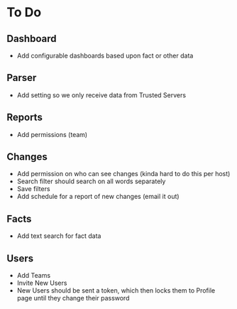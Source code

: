 # To Do

## Dashboard
- Add configurable dashboards based upon fact or other data

## Parser
- Add setting so we only receive data from Trusted Servers

## Reports
- Add permissions (team)

## Changes
- Add permission on who can see changes (kinda hard to do this per host)
- Search filter should search on all words separately
- Save filters
- Add schedule for a report of new changes (email it out)

## Facts
- Add text search for fact data

## Users
- Add Teams
- Invite New Users
- New Users should be sent a token, which then locks them to Profile page until they change their password
